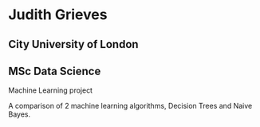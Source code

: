 # Judith Grieves
## City University of London
## MSc Data Science  
Machine Learning project

A comparison of 2 machine learning algorithms, Decision Trees and Naive Bayes.
